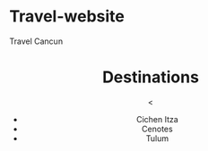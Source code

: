 # Travel-website
Travel Cancun
<!DOCTYPE html>
<html lang="es">
<head>
    <meta charset="UTF-8">
    <meta name="viewport" content="width=device-width, initial-scale=1.0">
</head>
<body>
    <style>
        <   font-family :cursive;>
        <p class=" font-family  > Visiting Cancun is one of the best experiences of your life! </p>
    </style>
    <header>
        <h1>   Destinations </h1>
        <nav>
            <
            <ul>
                <li>    Cichen Itza </li>
                <li>Cenotes</li>
                <li> Tulum</li>
            </ul>
        </nav>
    </header>
    

           
        
        
    
</body>
</html>

